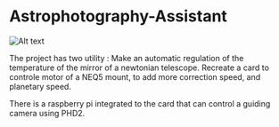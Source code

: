 # Astrophotography-Assistant

![Alt text](Astrophotography-Assistant/Produit.png?raw=true "Astrophotography-Assistant")

The project has two utility :
Make an automatic regulation of the temperature of the mirror of a newtonian telescope.
Recreate a card to controle motor of a NEQ5 mount, to add more correction speed, and planetary speed.

There is a raspberry pi integrated to the card that can control a guiding camera using PHD2.